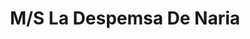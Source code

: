 ---
title: "M/S La Despemsa De Naria"
url: /la-chorrera/m-s-la-despemsa-de-naria/
shop: comodidad
---